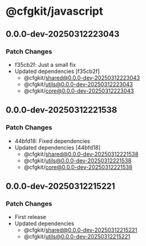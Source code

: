 # @cfgkit/javascript

## 0.0.0-dev-20250312223043

### Patch Changes

- f35cb2f: Just a small fix
- Updated dependencies [f35cb2f]
  - @cfgkit/shared@0.0.0-dev-20250312223043
  - @cfgkit/utils@0.0.0-dev-20250312223043
  - @cfgkit/core@0.0.0-dev-20250312223043

## 0.0.0-dev-20250312221538

### Patch Changes

- 44bfd18: Fixed dependencies
- Updated dependencies [44bfd18]
  - @cfgkit/shared@0.0.0-dev-20250312221538
  - @cfgkit/utils@0.0.0-dev-20250312221538
  - @cfgkit/core@0.0.0-dev-20250312221538

## 0.0.0-dev-20250312215221

### Patch Changes

- First release
- Updated dependencies
  - @cfgkit/shared@0.0.0-dev-20250312215221
  - @cfgkit/utils@0.0.0-dev-20250312215221
